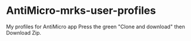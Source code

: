 # AntiMicro-mrks-user-profiles
My profiles for AntiMicro app
Press the green "Clone and download" then Download Zip.
